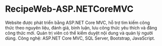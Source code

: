 # RecipeWeb-ASP.NETCoreMVC
Website được phát triển bằng ASP.NET Core MVC, hỗ trợ tìm kiếm công thức theo nguyên liệu, đánh giá, bình luận, lưu công thức yêu thích và đăng công thức mới. Quản trị viên có thể kiểm duyệt nội dung và quản lý người dùng. Công nghệ: ASP.NET Core MVC, SQL Server, Bootstrap, JavaScript.
